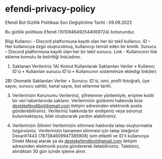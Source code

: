 # efendi-privacy-policy

Efendi Bot Gizlilik Politikası
Son Değiştirilme Tarihi : 09.09.2022

Bu gizlilik politikası Efendi (1010946492544069724) botunundur.

Bilgi
Kullanıcı – Discord platformuna kayıtlı olan her bir tekil kullanıcı.
ID – Her kullanıcıya özgü oluşturulmuş, kullanıcıyı temsil eden bir kimlik.
Sunucu – Discord platformuna kayıtlı olan her bir tekil sunucu.
Link - Kullanıcının link ekleme komutu ile belirttiği link/adres.

1) Saklanan Verileriniz
1A) Komut Kullanılarak Saklanılan Veriler
• Kullanıcı ID'si
• Kullanılan sunucu ID'si
• Kullanıcının sistemimize ekledigi link(ler)

2B) Otomatik Saklanılan Veriler
• Sunucu:
ID'si, ismi, profil fotoğrafı, üye sayısı, sunucu sahibi, kanal sayısı, bot eklenme tarihi.

3) Verilerinizin Korunumu
Verileriniz, şifrelenme yöntemiyle, erişime kısıtlı bir veri tabanlarında saklanır. Verilerinizin gizlenimi hakkında bize destekefendibot@gmail.com iletişim adresinden elektronik posta gönderebilirsiniz. Verileriniz hakkında bir endişeniz veya sorunuz bulunmaktaysa, bilet oluşturarak yardım alabilirsiniz.

4) Verilerinizin Silinimi
Verilerinizin silinmesi hakkında talep oluşturmakta özgürsünüz. Verilerinizin tamamen silinmesi için talep isteğinizi Dexar#7443 (787384609947385908) isim etiketli ve ID'li kullanıcıya Direkt Mesaj atarak ya da destekefendibot@gmail.com iletişim adresinden elektronik posta göndererek iletebilirsiniz. Talebiniz, alındıktan 30 gün içinde işleme alınır.
